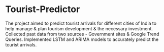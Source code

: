 # Tourist-Predictor
The project aimed to predict tourist arrivals for different cities of India to help manage &amp; plan tourism development &amp; the necessary investment. Collected past data from two sources - Government sites &amp; Google Trend Queries. Implemented LSTM and ARIMA models to accurately predict the tourist arrivals.
